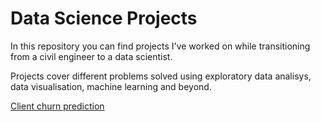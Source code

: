 # Data Science Projects


In this repository you can find projects I've worked on while transitioning from a civil engineer to a data scientist.

Projects cover different problems solved using exploratory data analisys, data visualisation, machine learning and beyond.

[Client churn prediction](https://github.com/gulshart/DS-Projects/tree/main/Bank%20client's%20churn%20)

